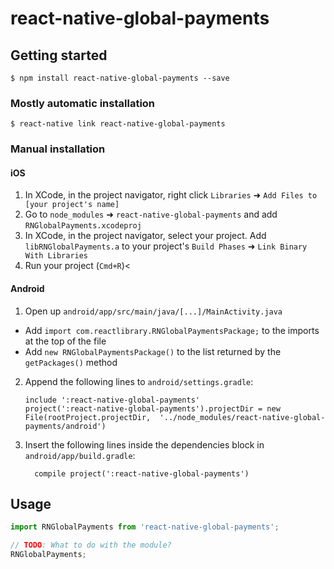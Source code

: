 
# react-native-global-payments

## Getting started

`$ npm install react-native-global-payments --save`

### Mostly automatic installation

`$ react-native link react-native-global-payments`

### Manual installation


#### iOS

1. In XCode, in the project navigator, right click `Libraries` ➜ `Add Files to [your project's name]`
2. Go to `node_modules` ➜ `react-native-global-payments` and add `RNGlobalPayments.xcodeproj`
3. In XCode, in the project navigator, select your project. Add `libRNGlobalPayments.a` to your project's `Build Phases` ➜ `Link Binary With Libraries`
4. Run your project (`Cmd+R`)<

#### Android

1. Open up `android/app/src/main/java/[...]/MainActivity.java`
  - Add `import com.reactlibrary.RNGlobalPaymentsPackage;` to the imports at the top of the file
  - Add `new RNGlobalPaymentsPackage()` to the list returned by the `getPackages()` method
2. Append the following lines to `android/settings.gradle`:
  	```
  	include ':react-native-global-payments'
  	project(':react-native-global-payments').projectDir = new File(rootProject.projectDir, 	'../node_modules/react-native-global-payments/android')
  	```
3. Insert the following lines inside the dependencies block in `android/app/build.gradle`:
  	```
      compile project(':react-native-global-payments')
  	```

## Usage
```javascript
import RNGlobalPayments from 'react-native-global-payments';

// TODO: What to do with the module?
RNGlobalPayments;
```
  